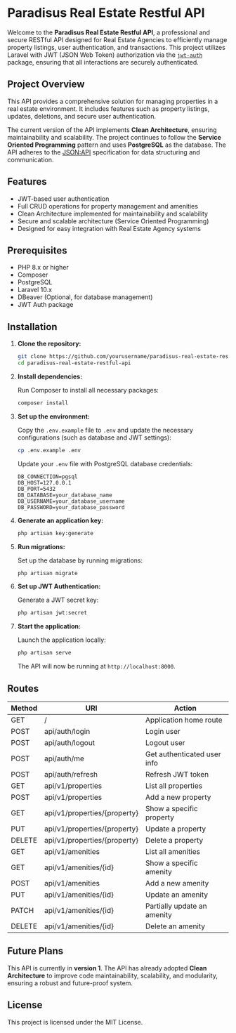 

# Paradisus Real Estate Restful API

Welcome to the **Paradisus Real Estate Restful API**, a professional and secure RESTful API designed for Real Estate Agencies to efficiently manage property listings, user authentication, and transactions. This project utilizes Laravel with JWT (JSON Web Token) authorization via the [`jwt-auth`](https://jwt-auth.readthedocs.io/en/develop/) package, ensuring that all interactions are securely authenticated.

## Project Overview

This API provides a comprehensive solution for managing properties in a real estate environment. It includes features such as property listings, updates, deletions, and secure user authentication.

The current version of the API implements **Clean Architecture**, ensuring maintainability and scalability. The project continues to follow the **Service Oriented Programming** pattern and uses **PostgreSQL** as the database. The API adheres to the [JSON:API](https://jsonapi.org/) specification for data structuring and communication.

## Features

- JWT-based user authentication
- Full CRUD operations for property management and amenities
- Clean Architecture implemented for maintainability and scalability
- Secure and scalable architecture (Service Oriented Programming)
- Designed for easy integration with Real Estate Agency systems

## Prerequisites

- PHP 8.x or higher
- Composer
- PostgreSQL
- Laravel 10.x
- DBeaver (Optional, for database management)
- JWT Auth package

## Installation

1. **Clone the repository:**

   ```bash
   git clone https://github.com/yourusername/paradisus-real-estate-restful-api.git
   cd paradisus-real-estate-restful-api
   ```

2. **Install dependencies:**

   Run Composer to install all necessary packages:

   ```bash
   composer install
   ```

3. **Set up the environment:**

   Copy the `.env.example` file to `.env` and update the necessary configurations (such as database and JWT settings):

   ```bash
   cp .env.example .env
   ```

   Update your `.env` file with PostgreSQL database credentials:

   ```env
   DB_CONNECTION=pgsql
   DB_HOST=127.0.0.1
   DB_PORT=5432
   DB_DATABASE=your_database_name
   DB_USERNAME=your_database_username
   DB_PASSWORD=your_database_password
   ```

4. **Generate an application key:**

   ```bash
   php artisan key:generate
   ```

5. **Run migrations:**

   Set up the database by running migrations:

   ```bash
   php artisan migrate
   ```

6. **Set up JWT Authentication:**

   Generate a JWT secret key:

   ```bash
   php artisan jwt:secret
   ```

7. **Start the application:**

   Launch the application locally:

   ```bash
   php artisan serve
   ```

   The API will now be running at `http://localhost:8000`.

## Routes

| Method   | URI                                   | Action                                           |
|----------|---------------------------------------|--------------------------------------------------|
| GET      | /                                     | Application home route                           |
| POST     | api/auth/login                        | Login user                                       |
| POST     | api/auth/logout                       | Logout user                                      |
| POST     | api/auth/me                           | Get authenticated user info                      |
| POST     | api/auth/refresh                      | Refresh JWT token                                |
| GET      | api/v1/properties                     | List all properties                              |
| POST     | api/v1/properties                     | Add a new property                               |
| GET      | api/v1/properties/{property}          | Show a specific property                         |
| PUT      | api/v1/properties/{property}          | Update a property                                |
| DELETE   | api/v1/properties/{property}          | Delete a property                                |
| GET      | api/v1/amenities                      | List all amenities                               |
| GET      | api/v1/amenities/{id}                 | Show a specific amenity                          |
| POST     | api/v1/amenities                      | Add a new amenity                                |
| PUT      | api/v1/amenities/{id}                 | Update an amenity                                |
| PATCH    | api/v1/amenities/{id}                 | Partially update an amenity                      |
| DELETE   | api/v1/amenities/{id}                 | Delete an amenity                                |

## Future Plans

This API is currently in **version 1**. The API has already adopted **Clean Architecture** to improve code maintainability, scalability, and modularity, ensuring a robust and future-proof system.

## License

This project is licensed under the MIT License.
